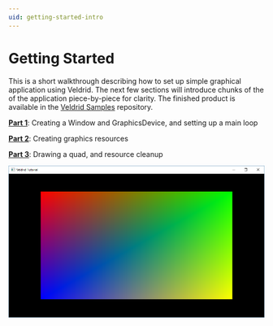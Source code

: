 ```yaml
---
uid: getting-started-intro
---
```


# Getting Started

This is a short walkthrough describing how to set up simple graphical application using Veldrid. The next few sections will introduce chunks of the of the application piece-by-piece for clarity. The finished product is available in the [Veldrid Samples](https://github.com/mellinoe/veldrid-samples/tree/master/src/GettingStarted) repository.

__[Part 1](xref:getting-started-part1)__: Creating a Window and GraphicsDevice, and setting up a main loop

__[Part 2](xref:getting-started-part2)__: Creating graphics resources

__[Part 3](xref:getting-started-part3)__: Drawing a quad, and resource cleanup

![Final Image](../../images/tutorial-result.png)
